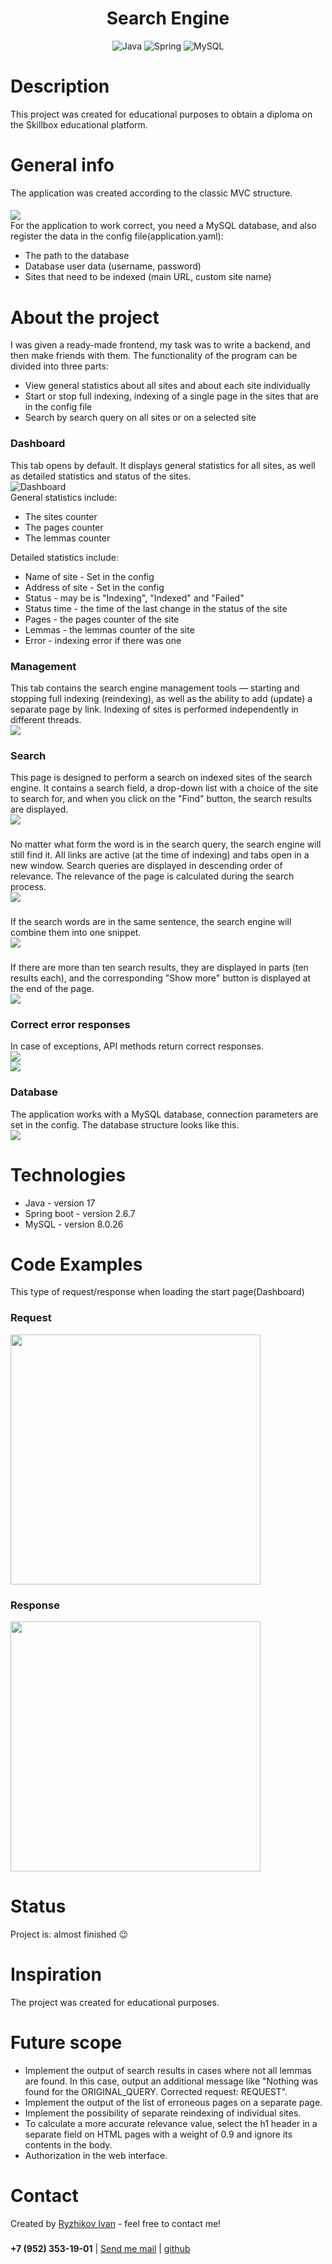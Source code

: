 <h1 align="center">Search Engine</h1>

<div align="center">
    <img src="https://img.shields.io/badge/Java-black?style=for-the-badge&logo=Java" alt="Java"/>
    <img src="https://img.shields.io/badge/Spring-black?style=for-the-badge&logo=Spring" alt="Spring"/>
    <img src="https://img.shields.io/badge/Mysql-black?style=for-the-badge&logo=Mysql" alt="MySQL"/>
</div>
<h3></h3>
<h1>Description</h1>
This project was created for educational purposes to obtain a diploma on the Skillbox educational platform.

<h1>General info</h1>
The application was created according to the classic MVC structure. 
<h4></h4>
<div><img src="https://github.com/coollappsus/SearchEngine/blob/877dd954d603839d3f5f5e67b2c24e080498f22b/assets/UntitledDiagram.drawio.png"></div>
<div>
    For the application to work correct, you need a MySQL database, and also register the data in the config
    file(application.yaml):
    <ul>
        <li>The path to the database</li>
        <li>Database user data (username, password)</li>
        <li>Sites that need to be indexed (main URL, custom site name)</li>
    </ul>
</div>

<h1>About the project</h1>
I was given a ready-made frontend, my task was to write a backend, and then make friends with them. The functionality
of the program can be divided into three parts:
<ul>
    <li>View general statistics about all sites and about each site individually</li>
    <li>Start or stop full indexing, indexing of a single page in the sites that are in the config file</li>
    <li>Search by search query on all sites or on a selected site</li>
</ul>
<h3>Dashboard</h3>
This tab opens by default. It displays general statistics for all sites, as well as detailed statistics and status
of the sites.
<div><img src="https://github.com/coollappsus/SearchEngine/blob/main/assets/Dashboard2.png?raw=true" alt="Dashboard"></div>
<div>
    General statistics include:
    <ul>
        <li>The sites counter</li>
        <li>The pages counter</li>
        <li>The lemmas counter</li>
    </ul>
</div>
<div>
    Detailed statistics include:
    <ul>
        <li>Name of site - Set in the config</li>
        <li>Address of site - Set in the config</li>
        <li>Status - may be is "Indexing", "Indexed" and "Failed"</li>
        <li>Status time - the time of the last change in the status of the site</li>
        <li>Pages - the pages counter of the site</li>
        <li>Lemmas - the lemmas counter of the site</li>
        <li>Error - indexing error if there was one</li>
    </ul>
</div>
<h3>Management</h3>
This tab contains the search engine management tools — starting and stopping full indexing (reindexing),
as well as the ability to add (update) a separate page by link. Indexing of sites is performed independently
in different threads.
<div><img src="https://github.com/coollappsus/SearchEngine/blob/main/assets/Management.png?raw=true"></div>
<h3>Search</h3>
This page is designed to perform a search on indexed sites of the search engine. 
It contains a search field, a drop-down list with a choice of the site to search for, 
and when you click on the "Find" button, the search results are displayed.
<div><img src="https://github.com/coollappsus/SearchEngine/blob/main/assets/SearchEmpty.png?raw=true"></div>
<h3></h3>
<div>No matter what form the word is in the search query, the search engine will still find it.
    All links are active (at the time of indexing) and tabs open in a new window. Search queries are displayed in
    descending order of relevance. The relevance of the page is calculated during the search process.</div>
<div><img src="https://github.com/coollappsus/SearchEngine/blob/main/assets/Search1.png?raw=true"></div>
<h3></h3>
<div>If the search words are in the same sentence, the search engine will combine them into one snippet.</div>
<div><img src="https://github.com/coollappsus/SearchEngine/blob/main/assets/SearchOneResult.png?raw=true"></div>
<h3></h3>
<div>If there are more than ten search results, they are displayed in parts (ten results each),
    and the corresponding "Show more" button is displayed at the end of the page.</div>
<div><img src="https://github.com/coollappsus/SearchEngine/blob/main/assets/SearchShowMore.png?raw=true"></div>
<h3>Correct error responses</h3>
In case of exceptions, API methods return correct responses.
<div><img src="https://github.com/coollappsus/SearchEngine/blob/main/assets/EmptyQuery.png?raw=true"></div>
<div><img src="https://github.com/coollappsus/SearchEngine/blob/main/assets/ErrorUrl.png?raw=true"></div>
<h3>Database</h3>
The application works with a MySQL database, connection parameters are set in the config.
The database structure looks like this.
<div><img src="https://github.com/coollappsus/SearchEngine/blob/main/assets/Database.png?raw=true"></div>
<!--Написать про рассчёт ранка и релевантности.-->

<h1>Technologies</h1>
<ul>
    <li>Java - version 17</li>
    <li>Spring boot - version 2.6.7</li>
    <li>MySQL - version 8.0.26</li>
</ul>
<h1>Code Examples</h1>
This type of request/response when loading the start page(Dashboard)
<h3>Request</h3>
<div><img src="https://github.com/coollappsus/SearchEngine/blob/main/assets/Request.png?raw=true" width="400"></div>
<h3>Response</h3>
<div><img src="https://github.com/coollappsus/SearchEngine/blob/main/assets/Response.png?raw=true" width="400"></div>
<h1>Status</h1>
Project is: almost finished 😉

<h1>Inspiration</h1>
The project was created for educational purposes.

<h1>Future scope</h1>
<ul>
    <li>
        Implement the output of search results in cases where not all lemmas are found.
        In this case, output an additional message like "Nothing was found for the ORIGINAL_QUERY.
        Corrected request: REQUEST".
    </li>
    <li>
        Implement the output of the list of erroneous pages on a separate page.
    </li>
    <li>
        Implement the possibility of separate reindexing of individual sites.
    </li>
    <li>
        To calculate a more accurate relevance value, select the h1 header in a separate field
        on HTML pages with a weight of 0.9 and ignore its contents in the body.
    </li>
    <li>
        Authorization in the web interface.
    </li>
</ul>

<h1>Contact</h1>
Created by <a href="https://t.me/coollappsus"> Ryzhikov Ivan</a> - feel free to contact me!
<h3></h3>

<div><b>+7 (952) 353-19-01</b> | <a href="mailto:ntdr.94@yandex.ru"> Send me mail</a>  |
    <a href="https://github.com/coollappsus"> github</a></div>
